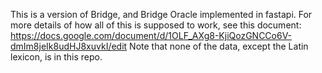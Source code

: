 This is a version of Bridge, and Bridge Oracle implemented in fastapi. For more details of how all of this is supposed to work, see this document: https://docs.google.com/document/d/1OLF_AXg8-KjiQozGNCCo6V-dmIm8jeIk8udHJ8xuvkI/edit
Note that none of the data, except the Latin lexicon, is in this repo. 
